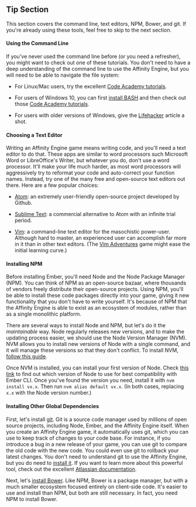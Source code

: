 <aside class="aside javascript medium-12">

# Tip Section

This section covers the command line, text editors, NPM, Bower, and git. If you're already using these tools, feel free to skip to the next section.

</aside>

#### Using the Command Line

If you've never used the command line before (or you need a refresher), you might want to check out one of these tutorials. You don't need to have a deep understanding of the command line to use the Affinity Engine, but you will need to be able to navigate the file system:

* For Linux/Mac users, try the excellent [Code Academy tutorials](https://www.codecademy.com/learn/learn-the-command-line).

* For users of Windows 10, you can first [install BASH](http://www.howtogeek.com/249966/how-to-install-and-use-the-linux-bash-shell-on-windows-10/) and then check out those [Code Academy tutorials](https://www.codecademy.com/learn/learn-the-command-line).

* For users with older versions of Windows, give the [Lifehacker](http://lifehacker.com/5633909/who-needs-a-mouse-learn-to-use-the-command-line-for-almost-anything) article a shot.


#### Choosing a Text Editor

Writing an Affinity Engine game means writing code, and you'll need a text editor to do that. These apps are similar to word processors such Microsoft Word or LibreOffice's Writer, but whatever you do, don't use a word processor. It'll make your life much harder, as most word processors will aggressively try to reformat your code and auto-correct your function names. Instead, try one of the many free and open-source text editors out there. Here are a few popular choices:

* [Atom](https://atom.io/): an extremely user-friendly open-source project developed by Github.

* [Sublime Text](https://www.sublimetext.com/): a commercial alternative to Atom with an infinite trial period.

* [Vim](http://www.vim.org/): a command-line text editor for the masochistic power-user. Although hard to master, an experienced user can accomplish far more in it than in other text editors. (The [Vim Adventures](http://vim-adventures.com/) game might ease the initial learning curve.)

#### Installing NPM

Before installing Ember, you'll need Node and the Node Package Manager (NPM). You can think of NPM as an open-source bazaar, where thousands of vendors freely distribute their open-source projects. Using NPM, you'll be able to install these code packages directly into your game, giving it new functionality that you don't have to write yourself. It's because of NPM that the Affinity Engine is able to exist as an ecosystem of modules, rather than as a single monolithic platform.

There are several ways to install Node and NPM, but let's do it the *maintainable* way. Node regularly releases new versions, and to make the updating process easier, we should use the Node Version Manager (NVM). NVM allows you to install new versions of Node with a single command, and it will manage these versions so that they don't conflict. To install NVM, [follow this guide](https://github.com/creationix/nvm#install-script).

Once NVM is installed, you can install your first version of Node. Check [this link](https://ember-cli.com/#node) to find out which version of Node to use for best compatibility with Ember CLI. Once you've found the version you need, install it with `nvm install vx.x`. Then run `nvm alias default vx.x`. (In both cases, replacing `x.x` with the Node version number.)

#### Installing Other Global Dependencies

First, let's install [git](https://git-scm.com/book/en/v2/Getting-Started-Installing-Git). Git is a source code manager used by millions of open source projects, including Node, Ember, and the Affinity Engine itself. When you create an Affinity Engine game, it automatically uses git, which you can use to keep track of changes to your code base. For instance, if you introduce a bug in a new release of your game, you can use git to compare the old code with the new code. You could even use git to rollback your latest changes. You don't need to understand git to use the Affinity Engine, but you do need to [install it](https://git-scm.com/book/en/v2/Getting-Started-Installing-Git). If you want to learn more about this powerful tool, check out the excellent [Atlassian documentation](https://www.atlassian.com/git/tutorials/).

Next, let's [install Bower](https://bower.io/#install-bower). Like NPM, Bower is a package manager, but with a much smaller ecosystem focused entirely on client-side code. It's easier to use and install than NPM, but both are still necessary. In fact, you need NPM to install Bower.
